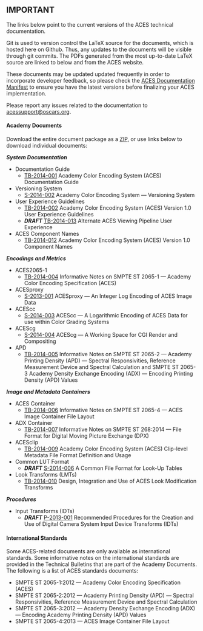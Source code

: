 ## IMPORTANT ##

The links below point to the current versions of the ACES technical documentation. 

Git is used to version control the LaTeX source for the documents, which is hosted here on Github. Thus, any updates to the documents will be visible through git commits. The PDFs generated from the most up-to-date LaTeX source are linked to below and from the ACES website.

These documents may be updated updated frequently in order to incorporate developer feedback, so please check the [ACES Documentation Manifest](http://j.mp/docsmanifest) to ensure you have the latest versions before finalizing your ACES implementation.

Please report any issues related to the documentation to acessupport@oscars.org.

#### Academy Documents ####

Download the entire document package as a [ZIP](http://j.mp/ACES-docs), or use links below to download individual documents:

_**System Documentation**_

* Documentation Guide
	* [TB-2014-001](http://j.mp/TB-2014-001) Academy Color Encoding System (ACES) Documentation Guide
* Versioning System
	* [S-2014-002](http://j.mp/S-2014-002) Academy Color Encoding System — Versioning System
* User Experience Guidelines
	* [TB-2014-002](http://j.mp/TB-2014-002) Academy Color Encoding System (ACES) Version 1.0 User Experience Guidelines
	* _**DRAFT**_ [TB-2014-013](http://j.mp/TB-2014-013) Alternate ACES Viewing Pipeline User Experience
* ACES Component Names
	* [TB-2014-012](http://j.mp/TB-2014-012) Academy Color Encoding System (ACES) Version 1.0 Component Names

_**Encodings and Metrics**_

* ACES2065-1
	* [TB-2014-004](http://j.mp/TB-2014-004) Informative Notes on SMPTE ST 2065-1 — Academy Color Encoding Specification (ACES)
* ACESproxy
	* [S-2013-001](http://j.mp/S-2013-001) ACESproxy — An Integer Log Encoding of ACES Image Data
* ACEScc
	* [S-2014-003](http://j.mp/S-2014-003) ACEScc — A Logarithmic Encoding of ACES Data for use within Color Grading Systems
* ACEScg
	* [S-2014-004](http://j.mp/S-2014-004) ACEScg — A Working Space for CGI Render and Compositing
* APD
	* [TB-2014-005](http://j.mp/TB-2014-005) Informative Notes on SMPTE ST 2065-2 — Academy Printing Density (APD) — Spectral Responsivities, Reference Measurement Device and Spectral Calculation and SMPTE ST 2065-3 Academy Density Exchange Encoding (ADX) — Encoding Printing Density (APD) Values

_**Image and Metadata Containers**_

* ACES Container
	* [TB-2014-006](http://j.mp/TB-2014-006) Informative Notes on SMPTE ST 2065-4 — ACES Image Container File Layout
* ADX Container 
	* [TB-2014-007](http://j.mp/TB-2014-007) Informative Notes on SMPTE ST 268:2014 — File Format for Digital Moving Picture Exchange (DPX)
* ACESclip
	* [TB-2014-009](http://j.mp/TB-2014-009) Academy Color Encoding System (ACES) Clip-level Metadata File Format Definition and Usage
* Common LUT Format
	* _**DRAFT**_ [S-2014-006](http://j.mp/S-2014-006) A Common File Format for Look-Up Tables 
* Look Transforms (LMTs)
	* [TB-2014-010](http://j.mp/TB-2014-010) Design, Integration and Use of ACES Look Modification Transforms

_**Procedures**_

* Input Transforms (IDTs)
	* _**DRAFT**_ [P-2013-001](http://j.mp/P-2013-001) Recommended Procedures for the Creation and Use of Digital Camera System Input Device Transforms (IDTs)

#### International Standards ####

Some ACES-related documents are only available as international standards. Some informative notes on the international standards are provided in the Technical Bulletins that are part of the Academy Documents. The following is a list of ACES standards documents:

* SMPTE ST 2065-1:2012 — Academy Color Encoding Specification (ACES)
* SMPTE ST 2065-2:2012 — Academy Printing Density (APD) — Spectral Responsivities, Reference Measurement Device and Spectral Calculation 
* SMPTE ST 2065-3:2012 — Academy Density Exchange Encoding (ADX) — Encoding Academy Printing Density (APD) Values
* SMPTE ST 2065-4:2013 — ACES Image Container File Layout

